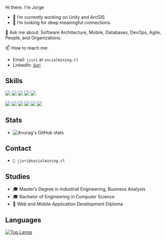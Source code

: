 Hi there. I'm Jorge 



- 🔭 I’m currently working on Unity and ArcGIS
- 👯 I’m looking for deep meaningful connections.


💬 Ask me about: Software Architecture, Mobile, Databases, DevOps, Agile, People, and Organizations.

📫 How to reach me:

-   Email: `jjuri` at `socialmining.cl`
-   LinkedIn: [jjuri](https://www.linkedin.com/in/jjuri-manager-vancouver/) 



## Skills
<a href="https://dotnet.microsoft.com"><img src="https://img.shields.io/badge/CSharp-239120?style=flat-square&logo=CSharp&logoColor=black"/></a>
<a href="https://dotnet.microsoft.com"><img src="https://img.shields.io/badge/C++-00599C?style=flat-square&logo=CPlusPlus&logoColor=black"/></a>
<a href="https://www.python.org"><img src="https://img.shields.io/badge/Python-3776AB?style=flat-square&logo=Python&logoColor=black"/></a>
<a href="https://www.javascript.com"><img src="https://img.shields.io/badge/JavaScript-F7DF1E?style=flat-square&logo=JavaScript&logoColor=black"/></a>
<a href="https://www.php.net"><img src="https://img.shields.io/badge/PHP-777BB4?style=flat-square&logo=PHP&logoColor=black"/></a>

<a href="https://visualstudio.com"><img src="https://img.shields.io/badge/Visual Studio-5C2D91?style=flat-square&logo=VisualStudio&logoColor=black"/></a>
<a href="https://code.visualstudio.com"><img src="https://img.shields.io/badge/Visual Studio Code-007ACC?style=flat-square&logo=VisualStudioCode&logoColor=black"/></a>
<a href="https://github.com/dnSpy/dnSpy"><img src="http://kyllox4804.dothome.co.kr/icons/dnspy/dnspy_1.svg"/></a>
<a href="https://unity.com"><img src="https://img.shields.io/badge/Unity-FAFAFA?style=flat-square&logo=Unity&logoColor=black"/></a>
<a href="https://git-scm.com"><img src="https://img.shields.io/badge/Git-F05032?style=flat-square&logo=Git&logoColor=black"/></a>
<a href="https://www.mongodb.com"><img src="https://img.shields.io/badge/MongoDB-47A248?style=flat-square&logo=MongoDB&logoColor=black"/></a>


## Stats
- ![Anurag's GitHub stats](https://github-readme-stats.vercel.app/api?username=jjuri-socialmining&show_icons=true&theme=radical)

## Contact
- ```📧 jjuri@socialmining.cl```

## Studies
- 🎓 Master’s Degree in Industrial Engineering, Business Analysis    
- 🎓 Bachelor of Engineering in Computer Science    
- 📱 Web and Mobile Application Development Diploma    

## Languages
[![Top Langs](https://github-readme-stats.vercel.app/api/top-langs/?username=jjuri-socialmining&layout=compact)](https://github.com/jjuri-socialmining/github-readme-stats)





<!--
**jjuri-socialmining/jjuri-socialmining** is a ✨ _special_ ✨ repository because its `README.md` (this file) appears on your GitHub profile.

Here are some ideas to get you started:

- 🔭 I’m currently working on ...
- 🌱 I’m currently learning ...
- 👯 I’m looking to collaborate on ...
- 🤔 I’m looking for help with ...
- 💬 Ask me about ...
- 📫 How to reach me: ...
- 😄 Pronouns: ...
- ⚡ Fun fact: ...
-->
